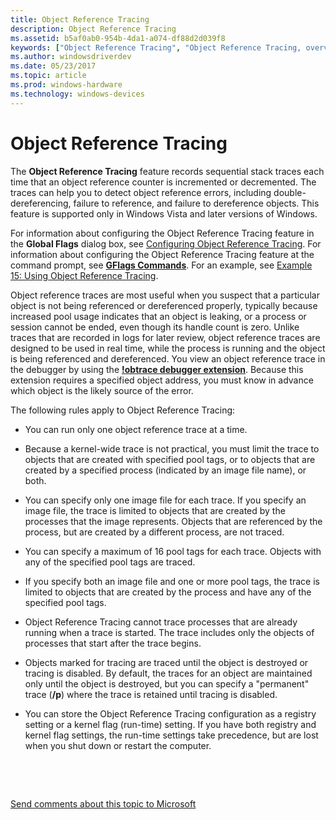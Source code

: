 ```yaml
---
title: Object Reference Tracing
description: Object Reference Tracing
ms.assetid: b5af0ab0-954b-4da1-a074-df88d2d039f8
keywords: ["Object Reference Tracing", "Object Reference Tracing, overview", "GFlags, Object Reference Tracing"]
ms.author: windowsdriverdev
ms.date: 05/23/2017
ms.topic: article
ms.prod: windows-hardware
ms.technology: windows-devices
---
```


# Object Reference Tracing


The **Object Reference Tracing** feature records sequential stack traces each time that an object reference counter is incremented or decremented. The traces can help you to detect object reference errors, including double-dereferencing, failure to reference, and failure to dereference objects. This feature is supported only in Windows Vista and later versions of Windows.

For information about configuring the Object Reference Tracing feature in the **Global Flags** dialog box, see [Configuring Object Reference Tracing](configuring-object-reference-tracing.md). For information about configuring the Object Reference Tracing feature at the command prompt, see [**GFlags Commands**](gflags-commands.md). For an example, see [Example 15: Using Object Reference Tracing](example-15--using-object-reference-tracing.md).

Object reference traces are most useful when you suspect that a particular object is not being referenced or dereferenced properly, typically because increased pool usage indicates that an object is leaking, or a process or session cannot be ended, even though its handle count is zero. Unlike traces that are recorded in logs for later review, object reference traces are designed to be used in real time, while the process is running and the object is being referenced and dereferenced. You view an object reference trace in the debugger by using the [**!obtrace debugger extension**](-obtrace.md). Because this extension requires a specified object address, you must know in advance which object is the likely source of the error.

The following rules apply to Object Reference Tracing:

-   You can run only one object reference trace at a time.

-   Because a kernel-wide trace is not practical, you must limit the trace to objects that are created with specified pool tags, or to objects that are created by a specified process (indicated by an image file name), or both.

-   You can specify only one image file for each trace. If you specify an image file, the trace is limited to objects that are created by the processes that the image represents. Objects that are referenced by the process, but are created by a different process, are not traced.

-   You can specify a maximum of 16 pool tags for each trace. Objects with any of the specified pool tags are traced.

-   If you specify both an image file and one or more pool tags, the trace is limited to objects that are created by the process and have any of the specified pool tags.

-   Object Reference Tracing cannot trace processes that are already running when a trace is started. The trace includes only the objects of processes that start after the trace begins.

-   Objects marked for tracing are traced until the object is destroyed or tracing is disabled. By default, the traces for an object are maintained only until the object is destroyed, but you can specify a "permanent" trace (**/p**) where the trace is retained until tracing is disabled.

-   You can store the Object Reference Tracing configuration as a registry setting or a kernel flag (run-time) setting. If you have both registry and kernel flag settings, the run-time settings take precedence, but are lost when you shut down or restart the computer.

 

 

[Send comments about this topic to Microsoft](mailto:wsddocfb@microsoft.com?subject=Documentation%20feedback%20[debugger\debugger]:%20Object%20Reference%20Tracing%20%20RELEASE:%20%285/15/2017%29&body=%0A%0APRIVACY%20STATEMENT%0A%0AWe%20use%20your%20feedback%20to%20improve%20the%20documentation.%20We%20don't%20use%20your%20email%20address%20for%20any%20other%20purpose,%20and%20we'll%20remove%20your%20email%20address%20from%20our%20system%20after%20the%20issue%20that%20you're%20reporting%20is%20fixed.%20While%20we're%20working%20to%20fix%20this%20issue,%20we%20might%20send%20you%20an%20email%20message%20to%20ask%20for%20more%20info.%20Later,%20we%20might%20also%20send%20you%20an%20email%20message%20to%20let%20you%20know%20that%20we've%20addressed%20your%20feedback.%0A%0AFor%20more%20info%20about%20Microsoft's%20privacy%20policy,%20see%20http://privacy.microsoft.com/default.aspx. "Send comments about this topic to Microsoft")




